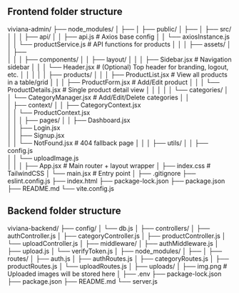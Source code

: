 ## Frontend folder structure
viviana-admin/
├── node_modules/
│   ├── 
│
├── public/
│   ├── 
│
├── src/
│    │
│    ├── api/
│    │   ├── api.js                    # Axios base config
│    │   └── axiosInstance.js 
│    │   └── productService.js        # API functions for products
│    │
│    ├── assets/
│    │   ├──    
│    │
│    ├── components/
│    │   ├── layout/
│    │   │   ├── Sidebar.jsx           # Navigation sidebar
│    │   │   └── Header.jsx            # (Optional) Top header for branding, logout, etc.
│    │   │
│    │   ├── products/
│    │   │   ├── ProductList.jsx       # View all products in a table/grid
│    │   │   ├── ProductForm.jsx       # Add/Edit product
│    │   │   └── ProductDetails.jsx    # Single product detail view
│    │   │
│    │   └── categories/
│    │       └── CategoryManager.jsx   # Add/Edit/Delete categories
│    │   
│    ├── context/
│    │   ├── CategoryContext.jsx   
│    │   └── ProductContext.jsx  
│    │
│    ├── pages/
│    │   ├── Dashboard.jsx   
│    │   ├── Login.jsx            
│    │   ├── Signup.jsx              
│    │   └── NotFound.jsx              # 404 fallback page
│    │
│    ├── utils/
│    │   ├── config.js          
│    │   └── uploadImage.js           
│    │
│    ├── App.jsx                       # Main router + layout wrapper
│    ├── index.css                     # TailwindCSS
│    └── main.jsx                      # Entry point
│
├──  .gitignore
├──  eslint.config.js
├──  index.html
├──  package-lock.json
├──  package.json
├──  README.md
└──  vite.config.js

## Backend folder structure
viviana-backend/
├── config/
│   └── db.js
│
├── controllers/
│   ├── authController.js
│   ├── categoryController.js
│   ├── productController.js
│   └── uploadController.js
│
├── middleware/
│   ├── authMiddleware.js
│   ├── upload.js
│   └── verifyToken.js
│
├── node_modules/
│   ├── 
│
├── routes/
│   ├── auth.js
│   ├── authRoutes.js
│   ├── categoryRoutes.js
│   ├── productRoutes.js
│   └── uploadRoutes.js
│
├── uploads/
│   ├── img.png                  # Uploaded images will be stored here
│
├── .env
├── package-lock.json
├── package.json
├── README.md
└── server.js
